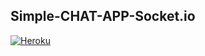 ## Simple-CHAT-APP-Socket.io
[![Heroku](https://img.shields.io/badge/heroku-%23430098.svg?style=for-the-badge&logo=heroku&logoColor=white)](https://chatbasicapp.herokuapp.com/)


